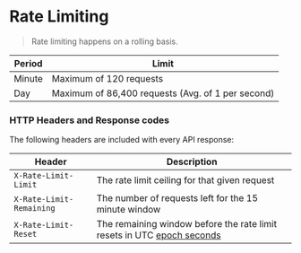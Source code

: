 # Rate Limiting

> Rate limiting happens on a rolling basis.

Period | Limit
---|---
Minute | Maximum of 120 requests 
Day | Maximum of 86,400 requests (Avg. of 1 per second)


### HTTP Headers and Response codes

The following headers are included with every API response:

Header | Description
---|---
`X-Rate-Limit-Limit` | The rate limit ceiling for that given request
`X-Rate-Limit-Remaining` | The number of requests left for the 15 minute window
`X-Rate-Limit-Reset` | The remaining window before the rate limit resets in UTC [epoch seconds](http://en.wikipedia.org/wiki/Unix_time)
